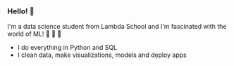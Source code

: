 ### Hello! 👋

I'm a data science student from Lambda School and I'm fascinated with the world of ML! 🤖  🤖  🤖 

- I do everything in Python and SQL
- I clean data, make visualizations, models and deploy apps 
